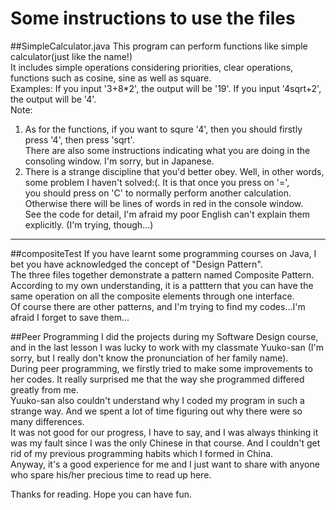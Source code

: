 # Some instructions to use the files

##SimpleCalculator.java
This program can perform functions like simple calculator(just like the name!) </br>
It includes simple operations considering priorities, clear operations, functions such as cosine, sine as well as square. </br>
Examples: If you input '3+8*2', the output will be '19'. If you input '4sqrt+2', the output will be '4'. </br>
Note: 
1. As for the functions, if you want to squre '4', then you should firstly press '4', then press 'sqrt'. </br>
   There are also some instructions indicating what you are doing in the consoling window. I'm sorry, but in Japanese. 
2. There is a strange discipline that you'd better obey. Well, in other words, some problem I haven't solved:(. It is that once you press on '=',</br>
   you should press on 'C' to normally perform another calculation. Otherwise there will be lines of words in red in the console window.</br>
See the code for detail, I'm afraid my poor English can't explain them explicitly. (I'm trying, though...) </br>

---
##compositeTest
If you have learnt some programming courses on Java, I bet you have acknowledged the concept of "Design Pattern". </br>
The three files together demonstrate a pattern named Composite Pattern. </br>
According to my own understanding, it is a patttern that you can have the same operation on all the composite elements through one interface.</br>
Of course there are other patterns, and I'm trying to find my codes...I'm afraid I forget to save them...

##Peer Programming
I did the projects during my Software Design course, and in the last lesson I was lucky to work with my classmate Yuuko-san (I'm sorry, but I really don't know the pronunciation of her family name).</br>
During peer programming, we firstly tried to make some improvements to her codes. It really surprised me that the way she programmed differed greatly from me. </br>
Yuuko-san also couldn't understand why I coded my program in such a strange way. And we spent a lot of time figuring out why there were so many differences.</br>
It was not good for our progress, I have to say, and I was always thinking it was my fault since I was the only Chinese in that course. And I couldn't get rid of my previous programming habits which I formed in China.</br>
Anyway, it's a good experience for me and I just want to share with anyone who spare his/her precious time to read up here.


Thanks for reading. Hope you can have fun.
